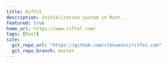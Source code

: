 ```yaml
---
title: Riffol
description: Initialization system in Rust.
featured: true
home_url: https://www.riffol.com/
tags: [Rust]
site:
  git_repo_url: "https://github.com/riboseinc/riffol.com"
  git_repo_branch: master
---
```

